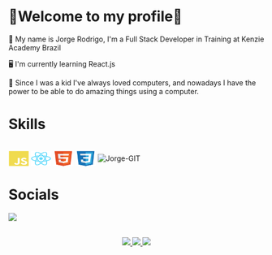 # 🚀Welcome to my profile🚀
  
   💙 My name is Jorge Rodrigo, I'm a Full Stack Developer in Training at Kenzie Academy Brazil 
   
   🖥️ I'm currently learning React.js
   
   📖 Since I was a kid I've always loved computers, and nowadays I have the power to be able to do amazing things using a computer.
   
 # Skills
  <div style="display: inline_block"><br>
  <img align="center" alt="Jorge-Js" height="30" width="40" src="https://raw.githubusercontent.com/devicons/devicon/master/icons/javascript/javascript-plain.svg">
  <img align="center" alt="Jorge-React" height="30" width="40" src="https://raw.githubusercontent.com/devicons/devicon/master/icons/react/react-original.svg">
  <img align="center" alt="Jorge-HTML" height="30" width="40" src="https://raw.githubusercontent.com/devicons/devicon/master/icons/html5/html5-original.svg">
  <img align="center" alt="Jorge-CSS" height="30" width="40" src="https://raw.githubusercontent.com/devicons/devicon/master/icons/css3/css3-original.svg">
  <img align="center" alt="Jorge-GIT" height="30" width="40" src="https://cdn.jsdelivr.net/gh/devicons/devicon/icons/git/git-original.svg">
  </div>
   
   
 # Socials
   
   <div> 
  <a href="https://www.linkedin.com/in/jorge-rodrigo-monteiro-42b00b207/" target="_blank"><img src="https://img.shields.io/badge/LinkedIn-0077B5?style=for-the-badge&logo=linkedin&logoColor=white"></a>
   </div>
 
 
 ##
   
  <div align="center">
  <a href="https://github.com/Jorge-Rodrigo">
  <img height="180em" src="https://github-readme-stats.vercel.app/api?username=Jorge-Rodrigo&show_icons=true&theme=dark&include_all_commits=true&count_private=true"/>
  <img height="180em" src="https://github-readme-stats.vercel.app/api/top-langs/?username=Jorge-Rodrigo&layout=compact&langs_count=7&theme=dark"/>
  <img height="180em" src="https://github-readme-streak-stats.herokuapp.com/?user=Jorge-Rodrigo&theme=dark&hide_border=false"/>
  </div>
     

   
     


